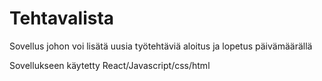 # Tehtavalista

Sovellus johon voi lisätä uusia työtehtäviä aloitus ja lopetus päivämäärällä

Sovellukseen käytetty React/Javascript/css/html
